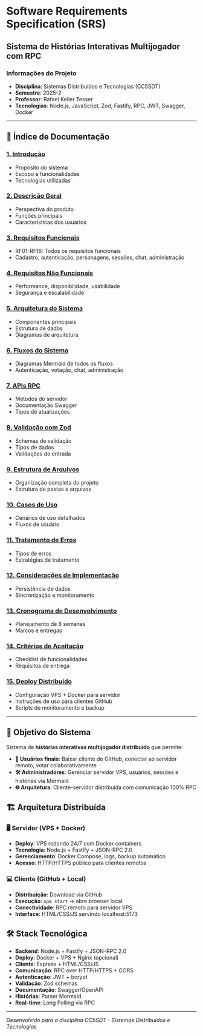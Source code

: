 # Software Requirements Specification (SRS)
## Sistema de Histórias Interativas Multijogador com RPC

### Informações do Projeto
- **Disciplina**: Sistemas Distribuídos e Tecnologias (CC5SDT)
- **Semestre**: 2025-2
- **Professor**: Rafael Keller Tesser
- **Tecnologias**: Node.js, JavaScript, Zod, Fastify, RPC, JWT, Swagger, Docker

---

## 📑 Índice de Documentação

### [1. Introdução](./SRS/01-introducao.md)
- Propósito do sistema
- Escopo e funcionalidades
- Tecnologias utilizadas

### [2. Descrição Geral](./SRS/02-descricao-geral.md)
- Perspectiva do produto
- Funções principais
- Características dos usuários

### [3. Requisitos Funcionais](./SRS/03-requisitos-funcionais.md)
- RF01-RF16: Todos os requisitos funcionais
- Cadastro, autenticação, personagens, sessões, chat, administração

### [4. Requisitos Não Funcionais](./SRS/04-requisitos-nao-funcionais.md)
- Performance, disponibilidade, usabilidade
- Segurança e escalabilidade

### [5. Arquitetura do Sistema](./SRS/05-arquitetura.md)
- Componentes principais
- Estrutura de dados
- Diagramas de arquitetura

### [6. Fluxos do Sistema](./SRS/06-fluxos.md)
- Diagramas Mermaid de todos os fluxos
- Autenticação, votação, chat, administração

### [7. APIs RPC](./SRS/07-apis-rpc.md)
- Métodos do servidor
- Documentação Swagger
- Tipos de atualizações

### [8. Validação com Zod](./SRS/08-validacao-zod.md)
- Schemas de validação
- Tipos de dados
- Validações de entrada

### [9. Estrutura de Arquivos](./SRS/09-estrutura-arquivos.md)
- Organização completa do projeto
- Estrutura de pastas e arquivos

### [10. Casos de Uso](./SRS/10-casos-de-uso.md)
- Cenários de uso detalhados
- Fluxos de usuário

### [11. Tratamento de Erros](./SRS/11-tratamento-erros.md)
- Tipos de erros
- Estratégias de tratamento

### [12. Considerações de Implementação](./SRS/12-consideracoes-implementacao.md)
- Persistência de dados
- Sincronização e monitoramento

### [13. Cronograma de Desenvolvimento](./SRS/13-cronograma.md)
- Planejamento de 8 semanas
- Marcos e entregas

### [14. Critérios de Aceitação](./SRS/14-criterios-aceitacao.md)
- Checklist de funcionalidades
- Requisitos de entrega

### [15. Deploy Distribuído](./SRS/15-deploy-distribuido.md)
- Configuração VPS + Docker para servidor
- Instruções de uso para clientes GitHub
- Scripts de monitoramento e backup

---

## 🎯 Objetivo do Sistema

Sistema de **histórias interativas multijogador distribuído** que permite:
- **👥 Usuários finais**: Baixar cliente do GitHub, conectar ao servidor remoto, votar colaborativamente
- **🛠️ Administradores**: Gerenciar servidor VPS, usuários, sessões e histórias via Mermaid
- **🌐 Arquitetura**: Cliente-servidor distribuída com comunicação 100% RPC

## 🏗️ Arquitetura Distribuída

### **🖥️ Servidor (VPS + Docker)**
- **Deploy**: VPS rodando 24/7 com Docker containers
- **Tecnologia**: Node.js + Fastify + JSON-RPC 2.0
- **Gerenciamento**: Docker Compose, logs, backup automático
- **Acesso**: HTTP/HTTPS público para clientes remotos

### **💻 Cliente (GitHub + Local)**
- **Distribuição**: Download via GitHub
- **Execução**: `npm start` → abre browser local
- **Conectividade**: RPC remoto para servidor VPS
- **Interface**: HTML/CSS/JS servindo localhost:5173

## 🛠️ Stack Tecnológica

- **Backend**: Node.js + Fastify + JSON-RPC 2.0
- **Deploy**: Docker + VPS + Nginx (opcional)
- **Cliente**: Express + HTML/CSS/JS
- **Comunicação**: RPC over HTTP/HTTPS + CORS
- **Autenticação**: JWT + bcrypt
- **Validação**: Zod schemas
- **Documentação**: Swagger/OpenAPI
- **Histórias**: Parser Mermaid
- **Real-time**: Long Polling via RPC

---

*Desenvolvido para a disciplina CC5SDT - Sistemas Distribuídos e Tecnologias*